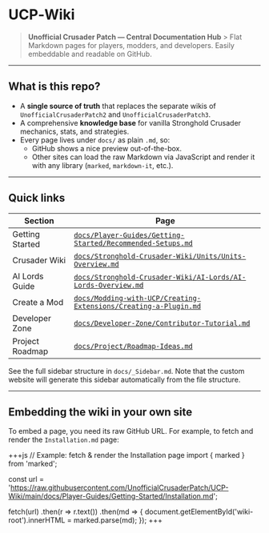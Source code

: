 # UCP‑Wiki

> **Unofficial Crusader Patch — Central Documentation Hub** > Flat Markdown pages for players, modders, and developers. Easily embeddable and readable on GitHub.

---

## What is this repo?

* A **single source of truth** that replaces the separate wikis of `UnofficialCrusaderPatch2` and `UnofficialCrusaderPatch3`.
* A comprehensive **knowledge base** for vanilla Stronghold Crusader mechanics, stats, and strategies.
* Every page lives under `docs/` as plain `.md`, so:
    * GitHub shows a nice preview out-of-the-box.
    * Other sites can load the raw Markdown via JavaScript and render it with any library (`marked`, `markdown-it`, etc.).

---

## Quick links

| Section | Page |
|---|---|
| Getting Started | [`docs/Player-Guides/Getting-Started/Recommended-Setups.md`](docs/Player-Guides/Getting-Started/Recommended-Setups.md) |
| Crusader Wiki | [`docs/Stronghold-Crusader-Wiki/Units/Units-Overview.md`](docs/Stronghold-Crusader-Wiki/Units/Units-Overview.md) |
| AI Lords Guide | [`docs/Stronghold-Crusader-Wiki/AI-Lords/AI-Lords-Overview.md`](docs/Stronghold-Crusader-Wiki/AI-Lords/AI-Lords-Overview.md) |
| Create a Mod | [`docs/Modding-with-UCP/Creating-Extensions/Creating-a-Plugin.md`](docs/Modding-with-UCP/Creating-Extensions/Creating-a-Plugin.md) |
| Developer Zone | [`docs/Developer-Zone/Contributor-Tutorial.md`](docs/Developer-Zone/Contributor-Tutorial.md) |
| Project Roadmap | [`docs/Project/Roadmap-Ideas.md`](docs/Project/Roadmap-Ideas.md) |

See the full sidebar structure in `docs/_Sidebar.md`. Note that the custom website will generate this sidebar automatically from the file structure.

---

## Embedding the wiki in your own site

To embed a page, you need its raw GitHub URL. For example, to fetch and render the `Installation.md` page:

+++js
// Example: fetch & render the Installation page
import { marked } from 'marked';

const url = 'https://raw.githubusercontent.com/UnofficialCrusaderPatch/UCP-Wiki/main/docs/Player-Guides/Getting-Started/Installation.md';

fetch(url)
  .then(r => r.text())
  .then(md => {
    document.getElementById('wiki-root').innerHTML = marked.parse(md);
  });
+++